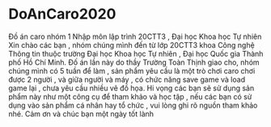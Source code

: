 # DoAnCaro2020
Đồ án caro nhóm 1 Nhập môn lập trình 20CTT3 , Đại học Khoa học Tự nhiên 
Xin chào các bạn , nhóm chúng mình đến từ lớp 20CTT3 khoa Công nghệ Thông tin thuộc trường Đại học Khoa học Tự nhiên , Đại học Quốc gia Thành phố Hồ Chí Minh.
Đố án lần này do thầy Trường Toàn Thịnh giao cho, nhóm chúng mình có 5 tuần để làm , sản phẩm yêu cầu là một trò chơi caro chơi được 2 người , và giữa người và máy , có chức năng save game và load game lại , chưa yêu cầu nhiều vê đồ họa. Hi vọng các bạn sẽ sử dụng sản phẩm này như một công cụ để tham khảo và học tập , nếu các bạn có sử dụng vào sản phẩm cá nhân hay tổ chức , vui lòng ghi rõ nguồn tham khảo nhé. Cảm ơn và chúc bạn một ngày tốt lành 
